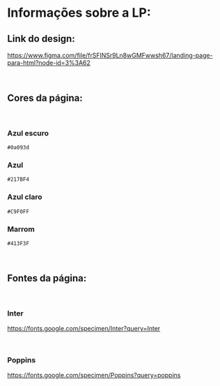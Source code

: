 # Informações sobre a LP:

## Link do design:

https://www.figma.com/file/frSFlNSr9Ln8wGMFwwsh67/landing-page-para-html?node-id=3%3A62

<br>

## Cores da página:

<br>

### Azul escuro

    #0a093d

### Azul

    #217BF4

### Azul claro

    #C9F0FF

### Marrom

    #413F3F

<br>

## Fontes da página:

<br>

### Inter

https://fonts.google.com/specimen/Inter?query=Inter

<br>

### Poppins

https://fonts.google.com/specimen/Poppins?query=poppins
